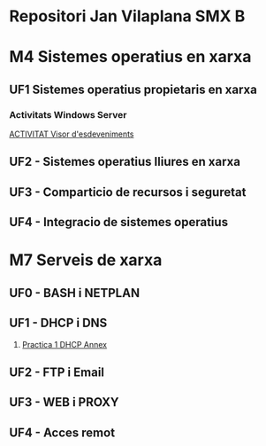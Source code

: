 # Repositori Jan Vilaplana SMX B
# M4 Sistemes operatius en xarxa 
## UF1 Sistemes operatius propietaris en xarxa

### Activitats Windows Server

[ACTIVITAT Visor d'esdeveniments](esdeveniment.md)

## UF2 - Sistemes operatius lliures en xarxa

## UF3 - Comparticio de recursos i seguretat

## UF4 - Integracio de sistemes operatius
# M7 Serveis de xarxa

## UF0 - BASH i NETPLAN

## UF1 - DHCP i DNS
1. [Practica 1 DHCP Annex](Annex.pdf)
## UF2 - FTP i Email

## UF3 - WEB i PROXY

## UF4 - Acces remot 